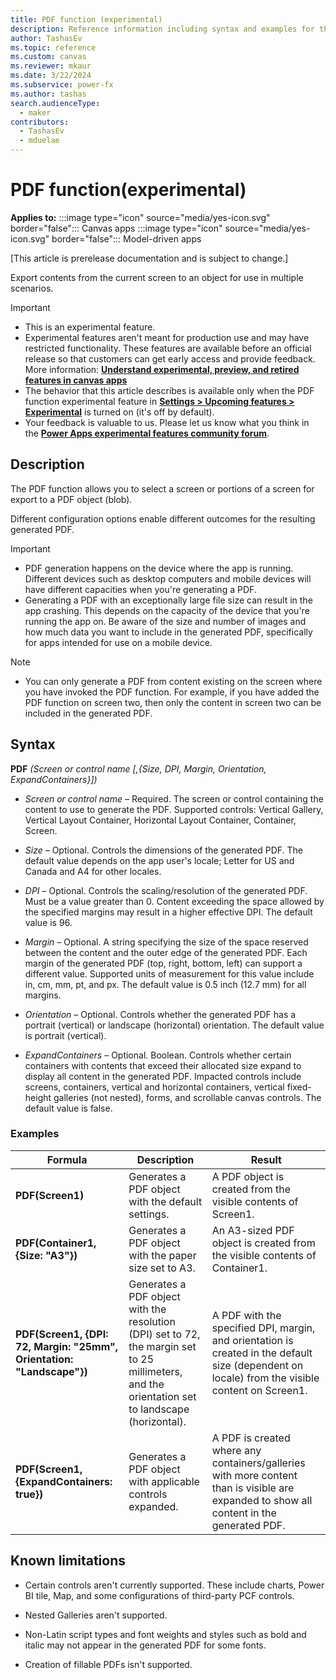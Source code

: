```yaml
---
title: PDF function (experimental)
description: Reference information including syntax and examples for the PDF function.
author: TashasEv
ms.topic: reference
ms.custom: canvas
ms.reviewer: mkaur
ms.date: 3/22/2024
ms.subservice: power-fx
ms.author: tashas
search.audienceType:
  - maker
contributors:
  - TashasEv
  - mduelae
---
```


# PDF function(experimental)

**Applies to:** :::image type="icon" source="media/yes-icon.svg" border="false"::: Canvas apps :::image type="icon" source="media/yes-icon.svg" border="false"::: Model-driven apps 

[This article is prerelease documentation and is subject to change.]

Export contents from the current screen to an object for use in multiple scenarios.

> [!IMPORTANT]
> - This is an experimental feature.
> - Experimental features aren't meant for production use and may have restricted functionality. These features are available before an official release so that customers can get early access and provide feedback. More information: [**Understand experimental, preview, and retired features in canvas apps**](/power-apps/maker/canvas-apps/working-with-experimental-preview)
> - The behavior that this article describes is available only when the PDF function experimental feature in [**Settings &gt; Upcoming features &gt; Experimental**](/power-apps/maker/canvas-apps/working-with-experimental-preview#controlling-which-features-are-enabled) is turned on (it's off by default).
> - Your feedback is valuable to us. Please let us know what you think in the [**Power Apps experimental features community forum**](https://powerusers.microsoft.com/t5/Power-Apps-Experimental-Features/bd-p/PA_ExperimentalFeatures).

## Description

The PDF function allows you to select a screen or portions of a screen for export to a PDF object (blob).

Different configuration options enable different outcomes for the resulting generated PDF.

> [!IMPORTANT]
> - PDF generation happens on the device where the app is running. Different devices such as desktop computers and mobile devices will have different capacities when you're generating a PDF.
> - Generating a PDF with an exceptionally large file size can result in the app crashing. This depends on the capacity of the device that you're running the app on. Be aware of the size and number of images and how much data you want to include in the generated PDF, specifically for apps intended for use on a mobile device.

> [!NOTE]
> - You can only generate a PDF from content existing on the screen where you have invoked the PDF function. For example, if you have added the PDF function on screen two, then only the content in screen two can be included in the generated PDF.

## Syntax

**PDF** _(Screen or control name \[,{Size, DPI, Margin, Orientation, ExpandContainers}\])_

-   *Screen or control name –* Required. The screen or control containing the content to use to generate the PDF. Supported controls: Vertical Gallery, Vertical Layout Container, Horizontal Layout Container, Container, Screen.

-   *Size –* Optional. Controls the dimensions of the generated PDF. The default value depends on the app user's locale; Letter for US and Canada and A4 for other locales.

-   *DPI* – Optional. Controls the scaling/resolution of the generated PDF. Must be a value greater than 0. Content exceeding the space allowed by the specified margins may result in a higher effective DPI. The default value is 96.

-   *Margin –* Optional. A string specifying the size of the space reserved between the content and the outer edge of the generated PDF. Each margin of the generated PDF (top, right, bottom, left) can support a different value. Supported units of measurement for this value include in, cm, mm, pt, and px. The default value is 0.5 inch (12.7 mm) for all margins.

-   *Orientation –* Optional. Controls whether the generated PDF has a portrait (vertical) or landscape (horizontal) orientation. The default value is portrait (vertical).

-   *ExpandContainers –* Optional. Boolean. Controls whether certain containers with contents that exceed their allocated size expand to display all content in the generated PDF. Impacted controls include screens, containers, vertical and horizontal containers, vertical fixed-height galleries (not nested), forms, and scrollable canvas controls. The default value is false.

### Examples

| **Formula**                                                           | **Description**                                                                                                                                  | **Result**                                                                                                                                      |
|-----------------------------------------------------------------------|--------------------------------------------------------------------------------------------------------------------------------------------------|-------------------------------------------------------------------------------------------------------------------------------------------------|
| **PDF(Screen1)**                                                      | Generates a PDF object with the default settings.                                                                                                | A PDF object is created from the visible contents of Screen1.                                                                                   |
| **PDF(Container1, {Size: "A3"})**                                       | Generates a PDF object with the paper size set to A3.                                                                                            | An A3-sized PDF object is created from the visible contents of Container1.                                                                      |
| **PDF(Screen1, {DPI: 72, Margin: "25mm", Orientation: "Landscape"})** | Generates a PDF object with the resolution (DPI) set to 72, the margin set to 25 millimeters, and the orientation set to landscape (horizontal). | A PDF with the specified DPI, margin, and orientation is created in the default size (dependent on locale) from the visible content on Screen1. |
| **PDF(Screen1, {ExpandContainers: true})**                            | Generates a PDF object with applicable controls expanded.                                                                                        | A PDF is created where any containers/galleries with more content than is visible are expanded to show all content in the generated PDF.        |

## Known limitations

- Certain controls aren't currently supported. These include charts, Power BI tile, Map, and some configurations of third-party PCF controls.

- Nested Galleries aren't supported.

- Non-Latin script types and font weights and styles such as bold and italic may not appear in the generated PDF for some fonts.

- Creation of fillable PDFs isn't supported.
